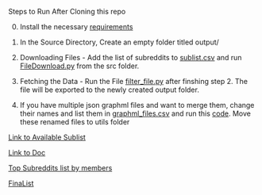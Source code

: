 Steps to Run After Cloning this repo

0. Install the necessary [requirements](/requirements.txt)

1. In the Source Directory, Create an empty folder titled output/

2. Downloading Files - Add the list of subreddits to [sublist.csv](Scripts/sublist.csv) and run [FileDownload.py](Scripts/FileDownload.py) from the src folder.

3. Fetching the Data - Run the File [filter_file.py](/Scripts/filter_file.py) after finshing step 2. The file will be exported to the newly created output folder.

4. If you have multiple json graphml files and want to merge them, change their names and list them in [graphml_files.csv](utils/graphml_files.csv) and run this [code](utils/mergegml.py). Move these renamed files to utils folder


[Link to Available Sublist](https://docs.google.com/spreadsheets/d/1KMybtp6lWoG154eiNmh-FWVlCs40z8NnljzhYfHPM2c/edit?gid=952481735#gid=952481735)

[Link to Doc](https://docs.google.com/document/d/1GeB1Ji9qhLvGSaW175c7pY75rD81mBwAudBi1SpCxBg/edit?tab=t.1687nqsr0gjy)

[Top Subreddits list by members](https://docs.google.com/spreadsheets/d/1E5PU18h8G-GGRYponNVJ_Crhu5LkyEnOXQr7Vie353A/edit?usp=sharing)


[FinaList](https://docs.google.com/spreadsheets/d/1oT-zug2Rv-x4MXzl_3ykpTg8_wSVj2f8ZTKANL40TSc/edit?usp=sharing)